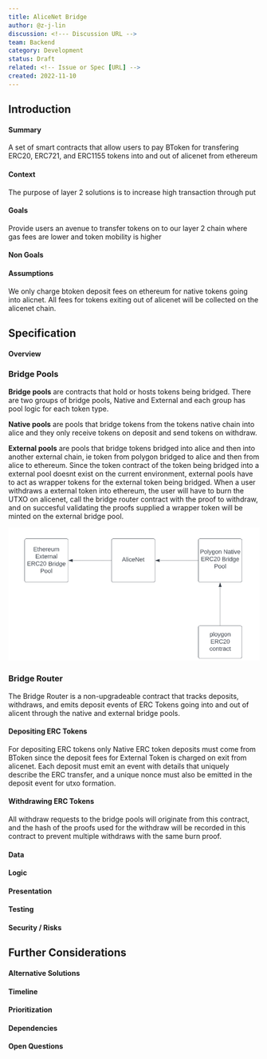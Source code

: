 ```yaml
---
title: AliceNet Bridge
author: @z-j-lin
discussion: <!--- Discussion URL -->
team: Backend
category: Development
status: Draft
related: <!-- Issue or Spec [URL] -->
created: 2022-11-10
---
```


## Introduction

#### Summary

A set of smart contracts that allow users to pay BToken for transfering ERC20, ERC721, and ERC1155 tokens into and out of alicenet from ethereum

#### Context

The purpose of layer 2 solutions is to increase high transaction through put

#### Goals

Provide users an avenue to transfer tokens on to our layer 2 chain where gas fees are lower and token mobility is higher

#### Non Goals

<!--- What is not to be included with this -->

#### Assumptions

We only charge btoken deposit fees on ethereum for native tokens going into alicnet. All fees for tokens exiting out of alicenet will be collected on the alicenet chain.

## Specification

#### Overview

### Bridge Pools

**Bridge pools** are contracts that hold or hosts tokens being bridged. There are two groups of bridge pools, Native and External and each group has pool logic for each token type.

**Native pools** are pools that bridge tokens from the tokens native chain into alice and they only receive tokens on deposit and send tokens on withdraw.

**External pools** are pools that bridge tokens bridged into alice and then into another external chain, ie token from polygon bridged to alice and then from alice to ethereum. Since the token contract of the token being bridged into a external pool doesnt exist on the current environment, external pools have to act as wrapper tokens for the external token being bridged. When a user withdraws a external token into ethereum, the user will have to burn the UTXO on alicenet, call the bridge router contract with the proof to withdraw, and on succesful validating the proofs supplied a wrapper token will be minted on the external bridge pool.

![Native and External Pool Illustration](/images/natveExternalPool.png)

### Bridge Router
The Bridge Router is a non-upgradeable contract that tracks deposits, withdraws, and emits deposit events of ERC Tokens going into and out of alicent through the native and external bridge pools. 
#### Depositing ERC Tokens
For depositing ERC tokens only Native ERC token deposits must come from BToken since the deposit fees for External Token is charged on exit from alicenet. Each deposit must emit an event with details that uniquely describe the ERC transfer, and a unique nonce must also be emitted in the deposit event for utxo formation.

#### Withdrawing ERC Tokens
All withdraw requests to the bridge pools will originate from this contract, and the hash of the proofs used for the withdraw will be recorded in this contract to prevent multiple withdraws with the same burn proof.  
#### Data

<!-- Data Models / Schemas Requirements -->

#### Logic

<!--- APIs / Pseudocode / Flowcharts / Conditions / Limitations -->

#### Presentation

<!--- UI / UX / Wireframes / Mockups / Design -->

#### Testing

<!--- Testing Requirements -->

#### Security / Risks

<!--- Security / Risks Considerations -->

## Further Considerations

#### Alternative Solutions

<!-- Describe alternative solutions or implementations if any exist -->

#### Timeline

<!--- Estimated timeline to complete / list any milestones -->

#### Prioritization

<!--- How this fits into the roadmap -->

#### Dependencies

<!--- Dependencies on other specs -->

#### Open Questions

<!--- Open questions that need to be answered -->
